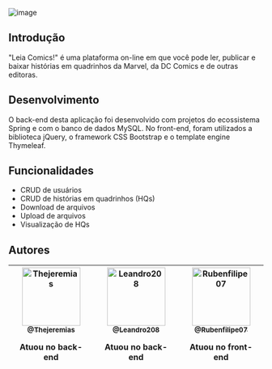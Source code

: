 ![image](https://user-images.githubusercontent.com/53026536/111553394-0d533100-8763-11eb-977a-311c765ac579.png)

## Introdução
"Leia Comics!" é uma plataforma on-line em que você pode ler, publicar e baixar histórias em quadrinhos da Marvel, da DC Comics e de outras editoras. 

## Desenvolvimento
O back-end desta aplicação foi desenvolvido com projetos do ecossistema Spring e com o banco de dados MySQL. No front-end, foram utilizados a biblioteca jQuery, o framework CSS Bootstrap e o template engine Thymeleaf.

## Funcionalidades
* CRUD de usuários
* CRUD de histórias em quadrinhos (HQs)
* Download de arquivos
* Upload de arquivos
* Visualização de HQs

## Autores
| [<img alt="Thejeremias" src="https://github.com/thejeremias.png?size=115" width="115"><br><sub>@Thejeremias</sub>](https://github.com/thejeremias)<p>Atuou no back-end</p>| [<img alt="Leandro208" src="https://github.com/leandro208.png?size=115" width="115"><br><sub>@Leandro208</sub>](https://github.com/leandro208)<p>Atuou no back-end</p>| [<img alt="Rubenfilipe07" src="https://github.com/rubenfilipe07.png?size=115" width="115"><br><sub>@Rubenfilipe07</sub>](https://github.com/rubenfilipe07)<p>Atuou no front-end</p>| 
| :---: |:---: |:---:
